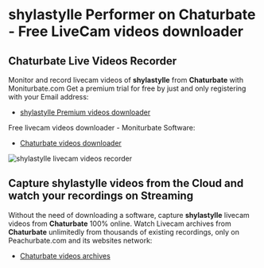 # shylastylle Performer on Chaturbate - Free LiveCam videos downloader

## Chaturbate Live Videos Recorder

Monitor and record livecam videos of **shylastylle** from **Chaturbate** with Moniturbate.com
Get a premium trial for free by just and only registering with your Email address:
* [shylastylle Premium videos downloader](https://moniturbate.com/request-demo-licence-key.html)

Free livecam videos downloader - Moniturbate Software:
* [Chaturbate videos downloader](https://moniturbate.com/moniturbate-download-software.html)

![shylastylle livecam videos recorder](https://peachurnet.com/templates/moniturbate-software.png)


## Capture shylastylle videos from the Cloud and watch your recordings on Streaming

Without the need of downloading a software, capture **shylastylle** livecam videos from **Chaturbate** 100% online.
Watch Livecam archives from **Chaturbate** unlimitedly from thousands of existing recordings, only on Peachurbate.com and its websites network:
* [Chaturbate videos archives](https://peachurnet.com/)